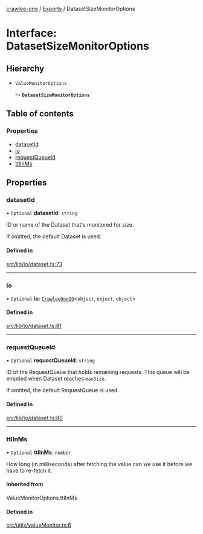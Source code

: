 [crawlee-one](../README.md) / [Exports](../modules.md) / DatasetSizeMonitorOptions

# Interface: DatasetSizeMonitorOptions

## Hierarchy

- `ValueMonitorOptions`

  ↳ **`DatasetSizeMonitorOptions`**

## Table of contents

### Properties

- [datasetId](DatasetSizeMonitorOptions.md#datasetid)
- [io](DatasetSizeMonitorOptions.md#io)
- [requestQueueId](DatasetSizeMonitorOptions.md#requestqueueid)
- [ttlInMs](DatasetSizeMonitorOptions.md#ttlinms)

## Properties

### datasetId

• `Optional` **datasetId**: `string`

ID or name of the Dataset that's monitored for size.

If omitted, the default Dataset is used.

#### Defined in

[src/lib/io/dataset.ts:73](https://github.com/JuroOravec/crawlee-one/blob/a1c29c5/src/lib/io/dataset.ts#L73)

___

### io

• `Optional` **io**: [`CrawleeOneIO`](CrawleeOneIO.md)<`object`, `object`, `object`\>

#### Defined in

[src/lib/io/dataset.ts:81](https://github.com/JuroOravec/crawlee-one/blob/a1c29c5/src/lib/io/dataset.ts#L81)

___

### requestQueueId

• `Optional` **requestQueueId**: `string`

ID of the RequestQueue that holds remaining requests. This queue will be
emptied when Dataset reaches `maxSize`.

If omitted, the default RequestQueue is used.

#### Defined in

[src/lib/io/dataset.ts:80](https://github.com/JuroOravec/crawlee-one/blob/a1c29c5/src/lib/io/dataset.ts#L80)

___

### ttlInMs

• `Optional` **ttlInMs**: `number`

How long (in milliseconds) after fetching the value can we use it before we have to re-fetch it.

#### Inherited from

ValueMonitorOptions.ttlInMs

#### Defined in

[src/utils/valueMonitor.ts:6](https://github.com/JuroOravec/crawlee-one/blob/a1c29c5/src/utils/valueMonitor.ts#L6)
